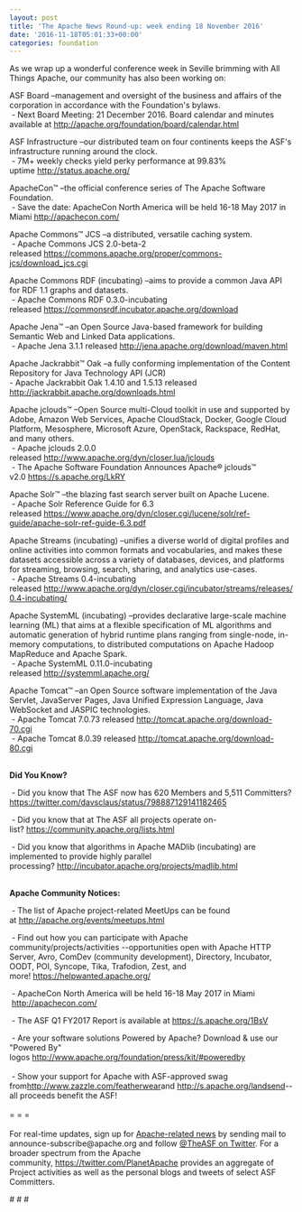```yaml
---
layout: post
title: 'The Apache News Round-up: week ending 18 November 2016'
date: '2016-11-18T05:01:33+00:00'
categories: foundation
---
```

<p>As we wrap up a wonderful conference week in Seville brimming with All Things Apache, our community has also been working on:</p> 
  <div> 
    <p>ASF Board –management and oversight of the business and affairs of the corporation in accordance with the Foundation's bylaws.<br />&nbsp;- Next Board Meeting: 21 December 2016. Board calendar and minutes available at&nbsp;<a href="http://apache.org/foundation/board/calendar.html">http://apache.org/foundation/board/calendar.html</a></p> 
    <p>ASF Infrastructure –our distributed team on four continents keeps the ASF's infrastructure running around the clock.<br />&nbsp;- 7M+ weekly checks yield perky performance at 99.83% uptime&nbsp;<a href="http://status.apache.org/">http://status.apache.org/</a></p> 
  </div> 
  <div> 
    <p><a href="http://status.apache.org/"></a>ApacheCon™ –the official conference series of The Apache Software Foundation.<br />&nbsp;- Save the date: ApacheCon North America will be held 16-18 May 2017 in Miami&nbsp;<a href="http://apachecon.com/">http://apachecon.com/</a><br /></p> 
    <p>Apache Commons™ JCS –a distributed, versatile caching system.<br />&nbsp;- Apache Commons JCS 2.0-beta-2 released&nbsp;<a href="https://commons.apache.org/proper/commons-jcs/download_jcs.cgi">https://commons.apache.org/proper/commons-jcs/download_jcs.cgi</a></p> 
    <p>Apache Commons RDF (incubating)&nbsp;–aims to provide a common Java API for RDF 1.1 graphs and datasets.<br />&nbsp;- Apache Commons RDF 0.3.0-incubating released&nbsp;<a href="https://commonsrdf.incubator.apache.org/download">https://commonsrdf.incubator.apache.org/download</a></p> 
    <p>Apache Jena™ –an Open Source Java-based framework for building Semantic Web and Linked Data applications.<br />&nbsp;- Apache Jena 3.1.1 released&nbsp;<a href="http://jena.apache.org/download/maven.html">http://jena.apache.org/download/maven.html</a></p> 
    <p>Apache Jackrabbit™ Oak –a fully conforming implementation of the Content Repository for Java Technology API (JCR)<br />- Apache Jackrabbit Oak 1.4.10 and 1.5.13 released <a href="http://jackrabbit.apache.org/downloads.html">http://jackrabbit.apache.org/downloads.html</a></p> 
    <p>Apache jclouds™ –Open Source multi-Cloud toolkit in use and supported by Adobe, Amazon Web Services, Apache CloudStack, Docker, Google Cloud Platform, Mesosphere, Microsoft Azure, OpenStack, Rackspace, RedHat, and many others.<br />&nbsp;- Apache jclouds 2.0.0 released&nbsp;<a href="http://www.apache.org/dyn/closer.lua/jclouds">http://www.apache.org/dyn/closer.lua/jclouds</a><br />&nbsp;- The Apache Software Foundation Announces Apache® jclouds™ v2.0&nbsp;<a href="https://s.apache.org/LkRY">https://s.apache.org/LkRY</a></p> 
    <p>Apache Solr™ –the blazing fast search server built on Apache Lucene.<br />&nbsp;- Apache Solr Reference Guide for 6.3 released&nbsp;<a href="https://www.apache.org/dyn/closer.cgi/lucene/solr/ref-guide/apache-solr-ref-guide-6.3.pdf">https://www.apache.org/dyn/closer.cgi/lucene/solr/ref-guide/apache-solr-ref-guide-6.3.pdf</a></p> 
    <p>Apache Streams (incubating) –unifies a diverse world of digital profiles and online activities into common formats and vocabularies, and makes these datasets accessible across a variety of databases, devices, and platforms for streaming, browsing, search, sharing, and analytics use-cases.<br />&nbsp;- Apache Streams 0.4-incubating released&nbsp;<a href="http://www.apache.org/dyn/closer.cgi/incubator/streams/releases/0.4-incubating/">http://www.apache.org/dyn/closer.cgi/incubator/streams/releases/0.4-incubating/</a></p> 
    <p>Apache SystemML (incubating)&nbsp;–provides declarative large-scale machine learning (ML) that aims at a flexible specification of ML algorithms and automatic generation of hybrid runtime plans ranging from single-node, in-memory computations, to distributed computations on Apache Hadoop MapReduce and Apache Spark.<br />&nbsp;- Apache SystemML 0.11.0-incubating released&nbsp;<a href="http://systemml.apache.org/">http://systemml.apache.org/</a></p> 
    <p> </p> 
    <p>Apache Tomcat™ –an Open Source software implementation of the Java Servlet, JavaServer Pages, Java Unified Expression Language, Java WebSocket and JASPIC technologies.<br />&nbsp;- Apache Tomcat 7.0.73 released&nbsp;<a href="http://tomcat.apache.org/download-70.cgi">http://tomcat.apache.org/download-70.cgi</a><br />&nbsp;- Apache Tomcat 8.0.39 released&nbsp;<a href="http://tomcat.apache.org/download-80.cgi">http://tomcat.apache.org/download-80.cgi</a><br /><br /></p> 
    <p><strong>Did You Know?</strong></p> 
    <p><a href="http://qpid.apache.org/download.html"></a></p> 
    <p>&nbsp;- Did you know that The ASF now has 620 Members and 5,511 Committers? <a href="https://twitter.com/davsclaus/status/798887129141182465">https://twitter.com/davsclaus/status/798887129141182465</a> </p> 
    <p>&nbsp;- Did you know that at The ASF all projects operate on-list?&nbsp;<a href="https://community.apache.org/lists.html">https://community.apache.org/lists.html</a></p> 
    <p>&nbsp;-&nbsp;Did you know that&nbsp;algorithms in Apache MADlib (incubating) are implemented to provide highly parallel processing?&nbsp;<a href="http://incubator.apache.org/projects/madlib.html">http://incubator.apache.org/projects/madlib.html</a></p> 
    <p><strong><br />Apache Community Notices:</strong></p> 
  </div> 
  <div> 
    <div> 
      <p>&nbsp;- The list of Apache project-related MeetUps can be found at&nbsp;<a href="http://apache.org/events/meetups.html">http://apache.org/events/meetups.html</a></p> 
      <p>&nbsp;- Find out how you can participate with Apache community/projects/activities --opportunities open with&nbsp;Apache HTTP Server,&nbsp;Avro, ComDev (community development), Directory, Incubator, OODT, POI, Syncope, Tika, Trafodion, Zest, and more!&nbsp;<a href="https://helpwanted.apache.org/">https://helpwanted.apache.org/</a></p> 
    </div> 
    <p>&nbsp;- ApacheCon North America will be held 16-18 May 2017 in Miami &nbsp;<a href="http://apachecon.com/">http://apachecon.com/</a></p> 
    <p>&nbsp;- The ASF Q1 FY2017 Report is available at <a href="https://s.apache.org/1BsV">https://s.apache.org/1BsV</a></p> 
    <div>&nbsp;- Are your software solutions Powered by Apache? Download &amp; use our &quot;Powered By&quot; logos&nbsp;<a href="http://www.apache.org/foundation/press/kit/#poweredby">http://www.apache.org/foundation/press/kit/#poweredby</a></div> 
    <div><br /></div> 
    <div>&nbsp;- Show your support for Apache with ASF-approved swag from<a href="http://www.zazzle.com/featherwear">http://www.zazzle.com/featherwear</a>and&nbsp;<a href="http://s.apache.org/landsend">http://s.apache.org/landsend</a>--all proceeds benefit the ASF!&nbsp;</div> 
    <div><br /></div> 
    <div>= = =</div> 
    <div><br /></div> 
    <div>For real-time updates, sign up for <a href="http://apache.org/foundation/mailinglists.html#foundation-announce">Apache-related news</a> by sending mail to announce-subscribe@apache.org and follow <a href="https://twitter.com/TheASF">@TheASF on Twitter</a>. For a broader spectrum from the Apache community,&nbsp;<a href="http://s.apache.org/landsend">https://twitter.com/PlanetApache</a> provides an aggregate of Project activities as well as the personal blogs and tweets of select ASF Committers.</div> 
  </div> 
  <p># # #</p>
